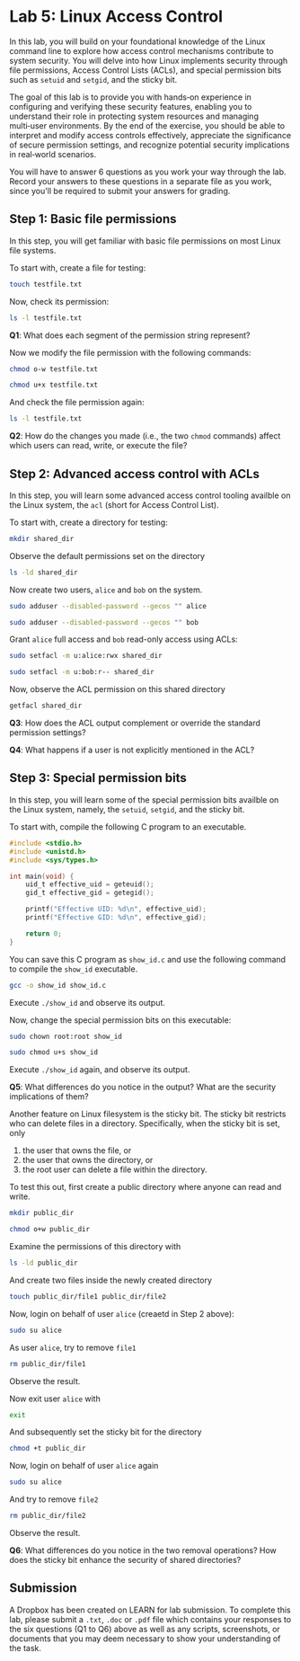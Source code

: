 
# Lab 5: Linux Access Control

In this lab,
you will build on your foundational knowledge of the Linux command line to explore
how access control mechanisms contribute to system security.
You will delve into how Linux implements security through file permissions,
Access Control Lists (ACLs), and special permission bits such as
`setuid` and `setgid`, and the sticky bit.

The goal of this lab is to provide you with hands‑on experience
in configuring and verifying these security features,
enabling you to understand their role in protecting system resources and managing multi‑user environments.
By the end of the exercise,
you should be able to interpret and modify access controls effectively,
appreciate the significance of secure permission settings, and
recognize potential security implications in real‑world scenarios.

You will have to answer 6 questions as you work your way through the lab.
Record your answers to these questions in a separate file as you work, since
you'll be required to submit your answers for grading.

## Step 1: Basic file permissions

In this step,
you will get familiar with basic file permissions on most
Linux file systems.

To start with, create a file for testing:
```bash
touch testfile.txt
```

Now, check its permission:
```bash
ls -l testfile.txt
```

**Q1**: What does each segment of the permission string represent?

Now we modify the file permission with the following commands:
```bash
chmod o-w testfile.txt
```
```bash
chmod u+x testfile.txt
```

And check the file permission again:
```bash
ls -l testfile.txt
```

**Q2**: How do the changes you made (i.e., the two `chmod` commands)
        affect which users can read, write, or execute the file?

## Step 2: Advanced access control with ACLs

In this step,
you will learn some advanced access control tooling
availble on the Linux system, the `acl` (short for Access Control List).

To start with, create a directory for testing:
```bash
mkdir shared_dir
```

Observe the default permissions set on the directory
```bash
ls -ld shared_dir
```

Now create two users, `alice` and `bob` on the system.
```bash
sudo adduser --disabled-password --gecos "" alice
```
```bash
sudo adduser --disabled-password --gecos "" bob
```

Grant `alice` full access and `bob` read-only access using ACLs:
```bash
sudo setfacl -m u:alice:rwx shared_dir
```
```bash
sudo setfacl -m u:bob:r-- shared_dir
```

Now, observe the ACL permission on this shared directory
```bash
getfacl shared_dir
```

**Q3**: How does the ACL output complement or override the standard permission settings?

**Q4**: What happens if a user is not explicitly mentioned in the ACL?

## Step 3: Special permission bits

In this step,
you will learn some of the special permission bits
availble on the Linux system, namely,
the `setuid`, `setgid`, and the sticky bit.

To start with, compile the following C program to an executable.
```c
#include <stdio.h>
#include <unistd.h>
#include <sys/types.h>

int main(void) {
    uid_t effective_uid = geteuid();
    gid_t effective_gid = getegid();

    printf("Effective UID: %d\n", effective_uid);
    printf("Effective GID: %d\n", effective_gid);

    return 0;
}
```

You can save this C program as `show_id.c` and use the following command
to compile the `show_id` executable.
```bash
gcc -o show_id show_id.c
```

Execute `./show_id` and observe its output.

Now, change the special permission bits on this executable:
```bash
sudo chown root:root show_id
```
```bash
sudo chmod u+s show_id
```

Execute `./show_id` again, and observe its output.

**Q5**: What differences do you notice in the output? What are the security implications of them?

Another feature on Linux filesystem is the sticky bit.
The sticky bit restricts who can delete files in a directory.
Specifically, when the sticky bit is set, only
1) the user that owns the file, or
2) the user that owns the directory, or
3) the root user can delete a file within the directory.

To test this out, first create a public directory where anyone can read and write.
```bash
mkdir public_dir
```
```bash
chmod o+w public_dir
```

Examine the permissions of this directory with
```bash
ls -ld public_dir
```

And create two files inside the newly created directory
```bash
touch public_dir/file1 public_dir/file2
```

Now, login on behalf of user `alice` (creaetd in Step 2 above):
```bash
sudo su alice
```

As user `alice`, try to remove `file1`
```bash
rm public_dir/file1
```

Observe the result.

Now exit user `alice` with
```bash
exit
```

And subsequently set the sticky bit for the directory
```bash
chmod +t public_dir
```

Now, login on behalf of user `alice` again
```bash
sudo su alice
```

And try to remove `file2`
```bash
rm public_dir/file2
```

Observe the result.

**Q6**: What differences do you notice in the two removal operations?
        How does the sticky bit enhance the security of shared directories?

## Submission

A Dropbox has been created on LEARN for lab submission.
To complete this lab,
please submit a `.txt`, `.doc` or `.pdf` file
which contains your responses to the six questions (Q1 to Q6) above
as well as any scripts, screenshots, or documents
that you may deem necessary to show your understanding of the task.
